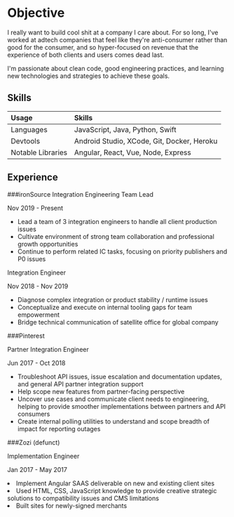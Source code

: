 # Objective

I really want to build cool shit at a company I care about. For so long, I've worked at adtech companies that feel like they're anti-consumer rather than good for the consumer, and so hyper-focused on revenue that the experience of both clients and users comes dead last.

I'm passionate about clean code, good engineering practices, and learning new technologies and strategies to achieve these goals.


## Skills 
| Usage | Skills |
| :------ | :----------------------------| 
| Languages | JavaScript, Java, Python, Swift |
| Devtools | Android Studio, XCode, Git, Docker, Heroku |
| Notable Libraries | Angular, React, Vue, Node, Express |


## Experience
###ironSource
Integration Engineering Team Lead

Nov 2019 - Present
* Lead a team of 3 integration engineers to handle all client production issues
* Cultivate environment of strong team collaboration and professional growth opportunities
* Continue to perform related IC tasks, focusing on priority publishers and P0 issues

Integration Engineer

Nov 2018 - Nov 2019

* Diagnose complex integration or product stability / runtime issues
* Conceptualize and execute on internal tooling gaps for team empowerment
* Bridge technical communication of satellite office for global company

###Pinterest

Partner Integration Engineer

Jun 2017 - Oct 2018
* Troubleshoot API issues, issue escalation and documentation updates, and general API partner integration support
* Help scope new features from partner-facing perspective
* Uncover use cases and communicate client needs to engineering, helping to provide smoother implementations between partners and API consumers
* Create internal polling utilities to understand and scope breadth of impact for reporting outages

###Zozi (defunct)

Implementation Engineer

Jan 2017 - May 2017
<li>Implement Angular SAAS deliverable on new and existing client sites</li>
<li>Used HTML, CSS, JavaScript knowledge to provide creative strategic solutions to compatibility issues and CMS limitations</li>
<li>Built sites for newly-signed merchants</li>